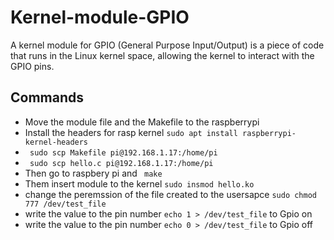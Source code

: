 # Kernel-module-GPIO
A kernel module for GPIO (General Purpose Input/Output) is a piece of code that runs in the Linux kernel space, allowing the kernel to interact with the GPIO pins.

## Commands 

 - Move the module file and the Makefile to the raspberrypi
 - Install the headers for rasp kernel ```sudo apt install raspberrypi-kernel-headers```
 - ``` sudo scp Makefile pi@192.168.1.17:/home/pi```
 - ``` sudo scp hello.c pi@192.168.1.17:/home/pi```
 - Then go to raspbery pi and ``` make```
 - Them insert module to the kernel ```sudo insmod hello.ko```
 - change the peremssion of the file created to the usersapce ```sudo chmod 777 /dev/test_file```
 - write the value to the pin number ```echo 1 > /dev/test_file```   to Gpio on
 - write the value to the pin number ```echo 0 > /dev/test_file```   to Gpio off                                                
